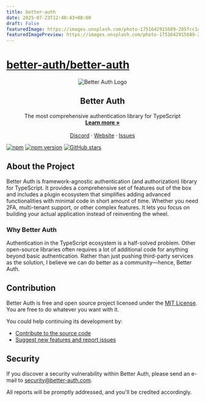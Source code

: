 ```yaml
---
title: better-auth
date: 2025-07-23T12:40:43+08:00
draft: False
featuredImage: https://images.unsplash.com/photo-1751642915689-285fcc1a9603?ixid=M3w0NjAwMjJ8MHwxfHJhbmRvbXx8fHx8fHx8fDE3NTMyNDU1OTh8&ixlib=rb-4.1.0
featuredImagePreview: https://images.unsplash.com/photo-1751642915689-285fcc1a9603?ixid=M3w0NjAwMjJ8MHwxfHJhbmRvbXx8fHx8fHx8fDE3NTMyNDU1OTh8&ixlib=rb-4.1.0
---
```


# [better-auth/better-auth](https://github.com/better-auth/better-auth)

<p align="center">
  <picture>
    <source srcset="./banner-dark.png" media="(prefers-color-scheme: dark)">
    <source srcset="./banner.png" media="(prefers-color-scheme: light)">
    <img src="./banner.png" alt="Better Auth Logo">
  </picture>
  <h2 align="center">
    Better Auth
  </h2>

  <p align="center">
    The most comprehensive authentication library for TypeScript
    <br />
    <a href="https://better-auth.com"><strong>Learn more »</strong></a>
    <br />
    <br />
    <a href="https://discord.gg/better-auth">Discord</a>
    ·
    <a href="https://better-auth.com">Website</a>
    ·
    <a href="https://github.com/better-auth/better-auth/issues">Issues</a>
  </p>

[![npm](https://img.shields.io/npm/dm/better-auth)](https://npm.chart.dev/better-auth?primary=neutral&gray=neutral&theme=dark)
[![npm version](https://img.shields.io/npm/v/better-auth.svg)](https://www.npmjs.com/package/better-auth)
[![GitHub stars](https://img.shields.io/github/stars/better-auth/better-auth)](https://github.com/better-auth/better-auth/stargazers)
</p>

## About the Project

Better Auth is framework-agnostic authentication (and authorization) library for TypeScript. It provides a comprehensive set of features out of the box and includes a plugin ecosystem that simplifies adding advanced functionalities with minimal code in short amount of time. Whether you need 2FA, multi-tenant support, or other complex features. It lets you focus on building your actual application instead of reinventing the wheel. 

### Why Better Auth

Authentication in the TypeScript ecosystem is a half-solved problem. Other open-source libraries often requires a lot of additional code for anything beyond basic authentication. Rather than just pushing third-party services as the solution, I believe we can do better as a community—hence, Better Auth.

## Contribution

Better Auth is free and open source project licensed under the [MIT License](./LICENSE.md). You are free to do whatever you want with it.

You could help continuing its development by:

- [Contribute to the source code](./CONTRIBUTING.md)
- [Suggest new features and report issues](https://github.com/better-auth/better-auth/issues)

## Security
If you discover a security vulnerability within Better Auth, please send an e-mail to security@better-auth.com.

All reports will be promptly addressed, and you'll be credited accordingly.
